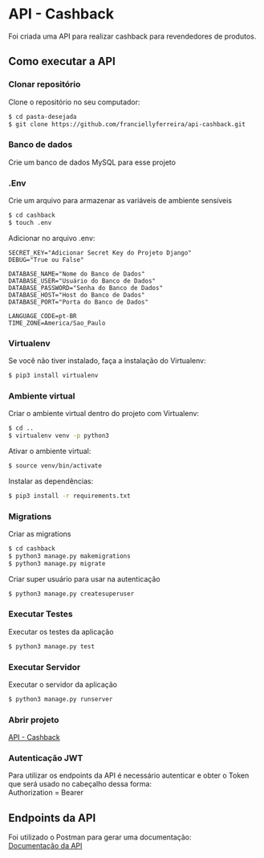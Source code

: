 # API - Cashback

<p>Foi criada uma API para realizar cashback para revendedores de produtos.</p>

## Como executar a API

### Clonar repositório

Clone o repositório no seu computador:
```bash
$ cd pasta-desejada
$ git clone https://github.com/franciellyferreira/api-cashback.git
```

### Banco de dados

<p>
Crie um banco de dados MySQL para esse projeto
</p>

### .Env

Crie um arquivo para armazenar as variáveis de ambiente sensíveis
```bash
$ cd cashback
$ touch .env
```

Adicionar no arquivo .env:
```
SECRET_KEY="Adicionar Secret Key do Projeto Django"
DEBUG="True ou False"

DATABASE_NAME="Nome do Banco de Dados"
DATABASE_USER="Usuário do Banco de Dados"
DATABASE_PASSWORD="Senha do Banco de Dados"
DATABASE_HOST="Host do Banco de Dados"
DATABASE_PORT="Porta do Banco de Dados"

LANGUAGE_CODE=pt-BR
TIME_ZONE=America/Sao_Paulo
```


### Virtualenv

Se você não tiver instalado, faça a instalação do Virtualenv:
```bash
$ pip3 install virtualenv
```

### Ambiente virtual

Criar o ambiente virtual dentro do projeto com Virtualenv:
```bash
$ cd ..
$ virtualenv venv -p python3
```

Ativar o ambiente virtual:
```bash
$ source venv/bin/activate 
```

Instalar as dependências:
```bash
$ pip3 install -r requirements.txt
```

### Migrations

Criar as migrations
```bash
$ cd cashback
$ python3 manage.py makemigrations
$ python3 manage.py migrate
```

Criar super usuário para usar na autenticação
```bash
$ python3 manage.py createsuperuser
```

### Executar Testes

Executar os testes da aplicação
```bash
$ python3 manage.py test
```

### Executar Servidor

Executar o servidor da aplicação
```bash
$ python3 manage.py runserver
```

### Abrir projeto

[API - Cashback](http://127.0.0.1:8000)

### Autenticação JWT

<p>
Para utilizar os endpoints da API é necessário autenticar
e obter o Token que será usado no cabeçalho dessa forma:
<br> Authorization = Bearer <Token_JWT>
</p>

## Endpoints da API

Foi utilizado o Postman para gerar uma documentação:<br />
[Documentação da API](https://documenter.getpostman.com/view/2628786/SWE29LLE?version=latest)